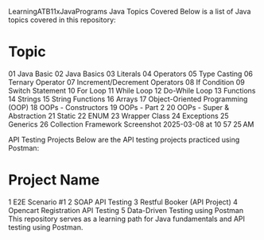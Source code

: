 LearningATB11xJavaPrograms
Java Topics Covered
Below is a list of Java topics covered in this repository:

#	Topic
01	Java Basic
02	Java Basics
03	Literals
04	Operators
05	Type Casting
06	Ternary Operator
07	Increment/Decrement Operators
08	If Condition
09	Switch Statement
10	For Loop
11	While Loop
12	Do-While Loop
13	Functions
14	Strings
15	String Functions
16	Arrays
17	Object-Oriented Programming (OOP)
18	OOPs - Constructors
19	OOPs - Part 2
20	OOPs - Super & Abstraction
21	Static
22	ENUM
23	Wrapper Class
24	Exceptions
25	Generics
26	Collection Framework
Screenshot 2025-03-08 at 10 57 25 AM

API Testing Projects
Below are the API testing projects practiced using Postman:

#	Project Name
1	E2E Scenario #1
2	SOAP API Testing
3	Restful Booker (API Project)
4	Opencart Registration API Testing
5	Data-Driven Testing using Postman
This repository serves as a learning path for Java fundamentals and API testing using Postman.

